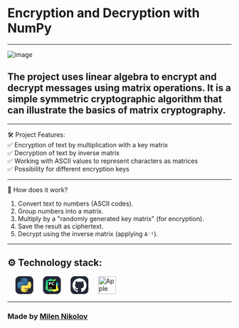 # Encryption and Decryption with NumPy
---
![image](https://github.com/user-attachments/assets/0d3a3882-ec5a-4252-893e-a3effad63a89)


## The project uses linear algebra to encrypt and decrypt messages using matrix operations. It is a simple symmetric cryptographic algorithm that can illustrate the basics of matrix cryptography.

---
🛠 Project Features:  
✅ Encryption of text by multiplication with a key matrix  
✅ Decryption of text by inverse matrix  
✅ Working with ASCII values to represent characters as matrices  
✅ Possibility for different encryption keys  

---

📌 How does it work?
1. Convert text to numbers (ASCII codes).
2. Group numbers into a matrix.
3. Multiply by a "randomly generated key matrix" (for encryption).
4. Save the result as ciphertext.
5. Decrypt using the inverse matrix (applying `A⁻¹`).

---

## ⚙️ Technology stack:
<p align="left">
  &emsp;
    <a href="#"><img alt="Python" src="https://github.com/tandpfun/skill-icons/blob/main/icons/Python-Dark.svg" width="40" height ="40"></a>
  &emsp;
    <a href="#"><img src="https://github.com/tandpfun/skill-icons/blob/main/icons/PyCharm-Dark.svg" width="40" height="40" /></a>
  &emsp;
    <a href="https://github.com/Milenski1987"><img alt="GitHub" src="https://github.com/tandpfun/skill-icons/blob/main/icons/Github-Dark.svg" title="GitHub" **alt="GitHub" width="40" height="40" ></a>
  &emsp;
    <a href="#"><img src="https://github.com/tandpfun/skill-icons/blob/main/icons/Apple-Dark.svg" title="Apple" **alt="Apple" width="40" height="40" /></a>
</p>


---
### Made by [Milen Nikolov](https://www.linkedin.com/in/milen-nikolov-62455034b/)
